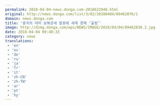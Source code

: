```yaml
---
permalink: 2018-04-04-news.donga.com-2018622948.html
original: http://news.donga.com/list/3/02/20180404/89462876/1
domain: news.donga.com
title: '중국의 대미 보복관세 발표에 세계 경제 ‘출렁’'
image: http://dimg.donga.com/wps/NEWS/IMAGE/2018/04/04/89462830.2.jpg
date: 2018-04-04 09:40:33
category: news
translations: 
 - 'en'
 - 'es'
 - 'de'
 - 'ru'
 - 'ja'
 - 'fr'
 - 'it'
 - 'zh-CN'
 - 'zh-TW'
 - 'ar'
 - 'pt'
 - 'hy'
---
```


